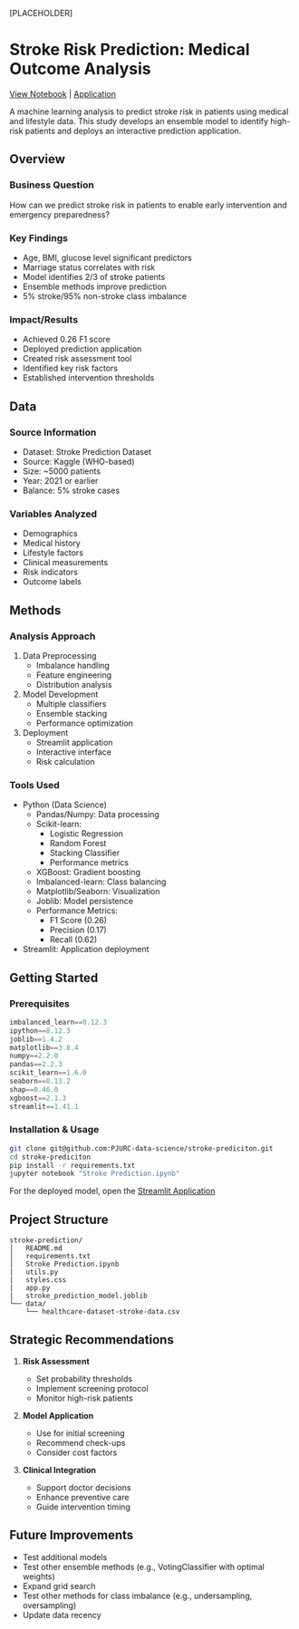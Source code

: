 [PLACEHOLDER]

# Stroke Risk Prediction: Medical Outcome Analysis
[View Notebook](https://github.com/TuringCollegeSubmissions/pjurci-DS.v2.5.3.2.5/blob/main/notebook.ipynb) | [Application](https://stroke-prediction-apgmtvsybdsgcvwzcfzsgs.streamlit.app/)

A machine learning analysis to predict stroke risk in patients using medical and lifestyle data. This study develops an ensemble model to identify high-risk patients and deploys an interactive prediction application.

## Overview

### Business Question 
How can we predict stroke risk in patients to enable early intervention and emergency preparedness?

### Key Findings
- Age, BMI, glucose level significant predictors
- Marriage status correlates with risk
- Model identifies 2/3 of stroke patients
- Ensemble methods improve prediction
- 5% stroke/95% non-stroke class imbalance

### Impact/Results
- Achieved 0.26 F1 score
- Deployed prediction application
- Created risk assessment tool
- Identified key risk factors
- Established intervention thresholds

## Data

### Source Information
- Dataset: Stroke Prediction Dataset
- Source: Kaggle (WHO-based)
- Size: ~5000 patients
- Year: 2021 or earlier
- Balance: 5% stroke cases

### Variables Analyzed
- Demographics
- Medical history
- Lifestyle factors
- Clinical measurements
- Risk indicators
- Outcome labels

## Methods

### Analysis Approach
1. Data Preprocessing
   - Imbalance handling
   - Feature engineering
   - Distribution analysis
2. Model Development
   - Multiple classifiers
   - Ensemble stacking
   - Performance optimization
3. Deployment
   - Streamlit application
   - Interactive interface
   - Risk calculation

### Tools Used
- Python (Data Science)
  - Pandas/Numpy: Data processing
  - Scikit-learn:
    - Logistic Regression
    - Random Forest
    - Stacking Classifier
    - Performance metrics
  - XGBoost: Gradient boosting
  - Imbalanced-learn: Class balancing
  - Matplotlib/Seaborn: Visualization
  - Joblib: Model persistence
  - Performance Metrics:
    - F1 Score (0.26)
    - Precision (0.17)
    - Recall (0.62)
- Streamlit: Application deployment

## Getting Started

### Prerequisites
```python
imbalanced_learn==0.12.3
ipython==8.12.3
joblib==1.4.2
matplotlib==3.8.4
numpy==2.2.0
pandas==2.2.3
scikit_learn==1.6.0
seaborn==0.13.2
shap==0.46.0
xgboost==2.1.3
streamlit==1.41.1
```

### Installation & Usage
```bash
git clone git@github.com:PJURC-data-science/stroke-prediciton.git
cd stroke-prediciton
pip install -r requirements.txt
jupyter notebook "Stroke Prediction.ipynb"
```

For the deployed model, open the [Streamlit Application](https://stroke-prediction-apgmtvsybdsgcvwzcfzsgs.streamlit.app/)

## Project Structure
```
stroke-prediction/
│   README.md
│   requirements.txt
│   Stroke Prediction.ipynb
|   utils.py
|   styles.css
|   app.py
|   stroke_prediction_model.joblib
└── data/
    └── healthcare-dataset-stroke-data.csv
```

## Strategic Recommendations
1. **Risk Assessment**
   - Set probability thresholds
   - Implement screening protocol
   - Monitor high-risk patients

2. **Model Application**
   - Use for initial screening
   - Recommend check-ups
   - Consider cost factors

3. **Clinical Integration**
   - Support doctor decisions
   - Enhance preventive care
   - Guide intervention timing

## Future Improvements
- Test additional models
- Test other ensemble methods (e.g., VotingClassifier with optimal weights)
- Expand grid search
- Test other methods for class imbalance (e.g., undersampling, oversampling)
- Update data recency